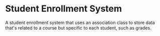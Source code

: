# Student Enrollment System

A student enrollment system that uses an association class to store data that's
related to a course but specific to each student, such as grades.